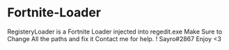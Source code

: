 # Fortnite-Loader
RegisteryLoader is a Fortnite Loader injected into regedit.exe
Make Sure to Change All the paths and fix it
Contact me for help. ! Sayro#2867 Enjoy <3
